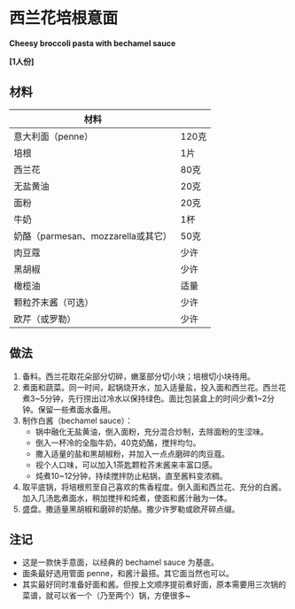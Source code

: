 # 西兰花培根意面

__Cheesy broccoli pasta with bechamel sauce__

__[1人份]__

## 材料

| 材料 |   |
| --- | --- |
| 意大利面（penne） | 120克 |
| 培根 | 1片 |
| 西兰花 | 80克 |
| 无盐黄油 | 20克 |
| 面粉 | 20克 |
| 牛奶 | 1杯 |
| 奶酪（parmesan、mozzarella或其它） | 50克 |
| 肉豆蔻 | 少许 |
| 黑胡椒 | 少许 |
| 橄榄油 | 适量 |
| 颗粒芥末酱（可选） | 少许 |
| 欧芹（或罗勒） | 少许 |

## 做法

1. 备料。西兰花取花朵部分切碎，嫩茎部分切小块；培根切小块待用。
2. 煮面和蔬菜。同一时间，起锅烧开水，加入适量盐，投入面和西兰花。西兰花煮3~5分钟，先行捞出过冷水以保持绿色。面比包装盒上的时间少煮1~2分钟。保留一些煮面水备用。
3. 制作白酱（bechamel sauce）：
	- 锅中融化无盐黄油，倒入面粉，充分混合炒制，去除面粉的生涩味。
	- 倒入一杯冷的全脂牛奶，40克奶酪，搅拌均匀。
	- 撒入适量的盐和黑胡椒粉，并加入一点点磨碎的肉豆蔻。
	- 视个人口味，可以加入1茶匙颗粒芥末酱来丰富口感。
	- 炖煮10~12分钟，持续搅拌防止粘锅，直至酱料变浓稠。
3. 取平底锅，将培根煎至自己喜欢的焦香程度。倒入面和西兰花、充分的白酱。加入几汤匙煮面水，稍加搅拌和炖煮，使面和酱汁融为一体。
4. 盛盘。撒适量黑胡椒和磨碎的奶酪。撒少许罗勒或欧芹碎点缀。

## 注记

- 这是一款快手意面，以经典的 bechamel sauce 为基底。
- 面条最好选用管面 penne，和酱汁最搭。其它面当然也可以。
- 其实最好同时准备好面和酱。但按上文顺序提前煮好面，原本需要用三次锅的菜谱，就可以省一个（乃至两个）锅，方便很多~